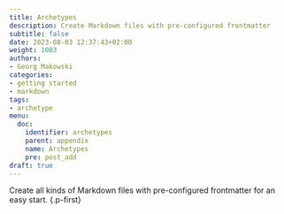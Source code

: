 ```yaml
---
title: Archetypes
description: Create Markdown files with pre-configured frontmatter
subtitle: false
date: 2023-08-03 12:37:43+02:00
weight: 1003
authors:
- Georg Makowski
categories:
- getting started
- markdown
tags:
- archetype
menu:
  doc:
    identifier: archetypes
    parent: appendix
    name: Archetypes
    pre: post_add
draft: true
---
```


Create all kinds of Markdown files with pre-configured frontmatter for an easy start.
{.p-first}
<!--more-->
